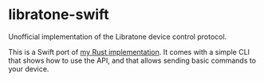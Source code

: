 # libratone-swift

Unofficial implementation of the Libratone device control protocol.

This is a Swift port of [my Rust
implementation](https://github.com/abustany/libratone-rs). It comes with a
simple CLI that shows how to use the API, and that allows sending basic
commands to your device.

